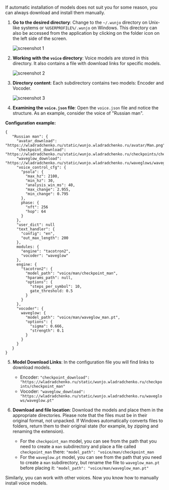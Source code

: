 If automatic installation of models does not suit you for some reason, you can always download and install them manually.

1. **Go to the desired directory**:
Change to the `~/.wunjo` directory on Unix-like systems or `%USERPROFILE%/.wunjo` on Windows. This directory can also be accessed from the application by clicking on the folder icon on the left side of the screen.

    ![screenshot 1](https://github.com/wladradchenko/wunjo.wladradchenko.ru/assets/56233697/7e1d14fe-62bd-4d43-a0f2-3c08eea419ca)

2. **Working with the `voice` directory**:
Voice models are stored in this directory. It also contains a file with download links for specific models.

    ![screenshot 2](https://github.com/wladradchenko/wunjo.wladradchenko.ru/assets/56233697/40a7a13b-61a1-48f9-8f2e-b7bf8b82a84a)

3. **Directory content**:
Each subdirectory contains two models: Encoder and Vocoder.

    ![screenshot 3](https://github.com/wladradchenko/wunjo.wladradchenko.ru/assets/56233697/c50e20b9-f33e-4e0f-b10a-baf08befd97a)

4. **Examining the `voice.json` file**:
Open the `voice.json` file and notice the structure. As an example, consider the voice of "Russian man".

**Configuration example:**

```
{
   "Russian man": {
     "avatar_download": "https://wladradchenko.ru/static/wunjo.wladradchenko.ru/avatar/Man.png",
     "checkpoint_download": "https://wladradchenko.ru/static/wunjo.wladradchenko.ru/checkpoints/checkpoint_man",
     "waveglow_download": "https://wladradchenko.ru/static/wunjo.wladradchenko.ru/waveglows/waveglow.pt",
     "voice_control_cfg": {
       "psola": {
         "max_hz": 2100,
         "min_hz": 30,
         "analysis_win_ms": 40,
         "max_change": 2.955,
         "min_change": 0.795
       },
       phase: {
         "nft": 256
         "hop": 64
       }
     },
     "user_dict": null
     "text_handler": {
       "config": "en",
       "out_max_length": 200
     },
     modules: {
       "engine": "tacotron2",
       "vocoder": "waveglow"
     },
     engine: {
       "tacotron2": {
         "model_path": "voice/man/checkpoint_man",
         "hparams_path": null,
         "options": {
           "steps_per_symbol": 10,
           gate_threshold: 0.5
         }
       }
     },
     "vocoder": {
       waveglow: {
         "model_path": "voice/man/waveglow_man.pt",
         "options": {
           "sigma": 0.666,
           "strength": 0.1
         }
       }
     }
   }
}
```

5. **Model Download Links**:
In the configuration file you will find links to download models.

    - Encoder: `"checkpoint_download": "https://wladradchenko.ru/static/wunjo.wladradchenko.ru/checkpoints/checkpoint_man"`
    - Vocoder: `"waveglow_download": "https://wladradchenko.ru/static/wunjo.wladradchenko.ru/waveglows/waveglow.pt"`

6. **Download and file location**:
Download the models and place them in the appropriate directories. Please note that the files must be in their original format, not unpacked. If Windows automatically converts files to folders, return them to their original state (for example, by zipping and renaming the extension).

    - For the `checkpoint_man` model, you can see from the path that you need to create a `man` subdirectory and place a file called `checkpoint_man` there: `"model_path": "voice/man/checkpoint_man`
    - For the `waveglow.pt` model, you can see from the path that you need to create a `man` subdirectory, but rename the file to `waveglow_man.pt` before placing it: `"model_path": "voice/man/waveglow_man.pt"`

Similarly, you can work with other voices. Now you know how to manually install voice models.